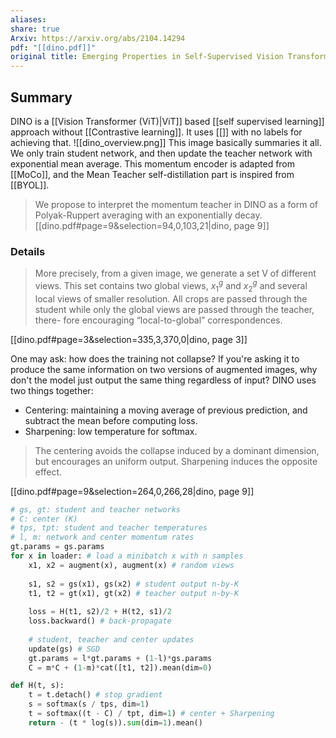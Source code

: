 ```yaml
---
aliases: 
share: true
Arxiv: https://arxiv.org/abs/2104.14294
pdf: "[[dino.pdf]]"
original title: Emerging Properties in Self-Supervised Vision Transformers
---
```

## Summary
DINO is a [[Vision Transformer (ViT)|ViT]] based [[self supervised learning]] approach without [[Contrastive learning]]. It uses [[]] with no labels for achieving that. 
![[dino_overview.png]]
This image basically summaries it all. We only train student network, and then update the teacher network with exponential mean average. This momentum encoder is adapted from [[MoCo]], and the Mean Teacher self-distillation part is inspired from [[BYOL]]. 

> We propose to interpret the momentum teacher in DINO as a form of Polyak-Ruppert averaging with an exponentially decay. 
[[dino.pdf#page=9&selection=94,0,103,21|dino, page 9]]

### Details
> More precisely, from a given image, we generate a set V of different views. This set contains two global views, $x^g_1$ and $x^g_2$ and several local views of smaller resolution. All crops are passed through the student while only the global views are passed through the teacher, there- fore encouraging “local-to-global” correspondences.

[[dino.pdf#page=3&selection=335,3,370,0|dino, page 3]]

One may ask: how does the training not collapse? If you're asking it to produce the same information on two versions of augmented images, why don't the model just output the same thing regardless of input? DINO uses two things together:
- Centering: maintaining a moving average of previous prediction, and subtract the mean before computing loss.  
- Sharpening: low temperature for softmax.

> The centering avoids the collapse induced by a dominant dimension, but encourages an uniform output. Sharpening induces the opposite effect.

[[dino.pdf#page=9&selection=264,0,266,28|dino, page 9]]

```python
# gs, gt: student and teacher networks 
# C: center (K) 
# tps, tpt: student and teacher temperatures 
# l, m: network and center momentum rates 
gt.params = gs.params 
for x in loader: # load a minibatch x with n samples 
	x1, x2 = augment(x), augment(x) # random views
	
	s1, s2 = gs(x1), gs(x2) # student output n-by-K
	t1, t2 = gt(x1), gt(x2) # teacher output n-by-K
	
	loss = H(t1, s2)/2 + H(t2, s1)/2
	loss.backward() # back-propagate 
	
	# student, teacher and center updates
	update(gs) # SGD 
	gt.params = l*gt.params + (1-l)*gs.params
	C = m*C + (1-m)*cat([t1, t2]).mean(dim=0)

def H(t, s):
	t = t.detach() # stop gradient
	s = softmax(s / tps, dim=1)
	t = softmax((t - C) / tpt, dim=1) # center + Sharpening
	return - (t * log(s)).sum(dim=1).mean()
```